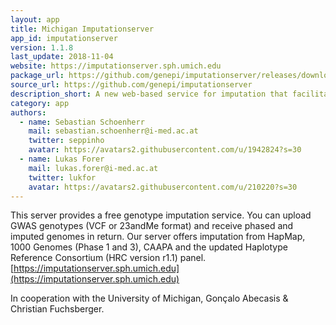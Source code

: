 ```yaml
---
layout: app
title: Michigan Imputationserver
app_id: imputationserver
version: 1.1.8
last_update: 2018-11-04
website: https://imputationserver.sph.umich.edu
package_url: https://github.com/genepi/imputationserver/releases/download/v1.1.8/imputationserver.zip
source_url: https://github.com/genepi/imputationserver
description_short: A new web-based service for imputation that facilitates access to new reference panels and greatly improves user experience and productivity.
category: app
authors:
  - name: Sebastian Schoenherr
    mail: sebastian.schoenherr@i-med.ac.at
    twitter: seppinho
    avatar: https://avatars2.githubusercontent.com/u/1942824?s=30
  - name: Lukas Forer
    mail: lukas.forer@i-med.ac.at
    twitter: lukfor
    avatar: https://avatars2.githubusercontent.com/u/210220?s=30
---
```


This server provides a free genotype imputation service. You can upload GWAS genotypes (VCF or 23andMe format) and receive phased and imputed genomes in return. Our server offers imputation from HapMap, 1000 Genomes (Phase 1 and 3), CAAPA and the updated Haplotype Reference Consortium (HRC version r1.1) panel.
[https://imputationserver.sph.umich.edu](https://imputationserver.sph.umich.edu)

In cooperation with the University of Michigan, Gonçalo Abecasis & Christian Fuchsberger.
